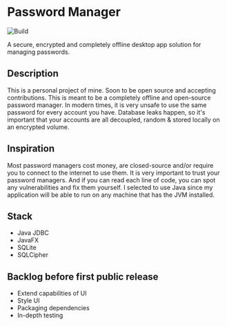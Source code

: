 # Password Manager
![Build](https://github.com/davidwilliford99/PasswordManager/actions/workflows/maven-publish.yml/badge.svg)

A secure, encrypted and completely offline desktop app solution for managing passwords.

## Description
This is a personal project of mine. Soon to be open source and accepting contributions. 
This is meant to be a completely offline and open-source password manager. In modern times, it is very unsafe to use the same password for every account you have. Database leaks happen, so it's important that your accounts are all decoupled, random & stored locally on an encrypted volume.

## Inspiration
Most password managers cost money, are closed-source and/or require you to connect to the internet to use them. It is very important to trust your password managers. And if you can read each line of code, you can spot any vulnerabilities and fix them yourself. I selected to use Java since my application will be able to run on any machine that has the JVM installed.

## Stack 
* Java JDBC
* JavaFX
* SQLite
* SQLCipher

## Backlog before first public release
* Extend capabilities of UI
* Style UI
* Packaging dependencies
* In-depth testing
